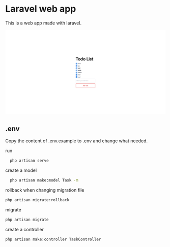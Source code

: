 # Laravel web app

This is a web app made with laravel.

![screenshot](./public/web.png)

## .env
Copy the content of .env.example to .env and change what needed.

run

```bash
  php artisan serve

```

create a model

```bash
  php artisan make:model Task -m
```

rollback when changing migration file

```bash
php artisan migrate:rollback
```

migrate

```bash
php artisan migrate
```

create a controller

```bash
php artisan make:controller TaskController
```
